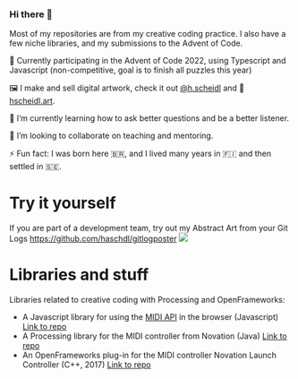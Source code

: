 ### Hi there 👋

Most of my repositories are from my creative coding practice. 
I also have a few niche libraries, and my submissions to the Advent of Code.
 
📆 Currently participating in the Advent of Code 2022, using Typescript and Javascript (non-competitive, goal is to finish all puzzles this year)

🖼 I make and sell digital artwork, check it out [@h.scheidl](https://www.instagram.com/h.scheidl/) and 🛒 [hscheidl.art](https://hscheidl.art).  

🌱 I’m currently learning how to ask better questions and be a better listener.  

👯 I’m looking to collaborate on teaching and mentoring.  

⚡ Fun fact: I was born here 🇧🇷, and I lived many years in 🇫🇮 and then settled in 🇸🇪.  

# Try it yourself
If you are part of a development team, try out my Abstract Art from your Git Logs https://github.com/haschdl/gitlogposter
![](https://github.com/haschdl/gitlogposter/raw/main/.github/poster_example_small.png)



# Libraries and stuff

Libraries related to creative coding with Processing and OpenFrameworks:
  - A Javascript library for using the [MIDI API](https://developer.mozilla.org/en-US/docs/Web/API/Web_MIDI_API) in the browser  (Javascript) [Link to repo](https://github.com/haschdl/launchControllerJs/)
  - A Processing library for the MIDI controller from Novation  (Java) [Link to repo](https://github.com/haschdl/pLaunchController)
  - An OpenFrameworks plug-in for the MIDI controller Novation Launch Controller  (C++, 2017) [Link to repo](https://github.com/haschdl/Launch-Controller)

